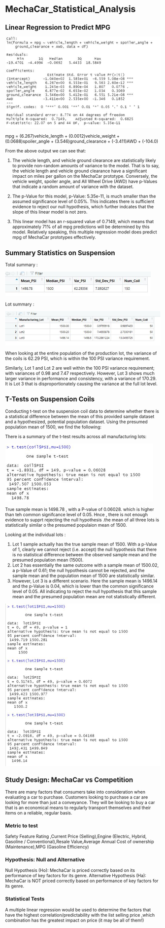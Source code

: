 # MechaCar_Statistical_Analysis

## Linear Regression to Predict MPG
![image](https://github.com/maryamt95/MechaCar_Statistical_Analysis/blob/main/resources/deliver%201%20pic.JPG)



mpg = (6.267)vehicle_length + (0.0012)vehicle_weight + (0.0688)spoiler_angle + (3.546)ground_clearance + (-3.411)AWD + (-104.0)

From the above output we can see that:

1. The vehicle length, and vehicle ground clearance are statistically likely to provide non-random amounts of variance to the model. That is to say, the vehicle length and vehicle ground clearance have a significant impact on miles per gallon on the MechaCar prototype. Conversely, the vehicle weight, spoiler angle, and All Wheel Drive (AWD) have p-Values that indicate a random amount of variance with the dataset.

2. The p-Value for this model, p-Value: 5.35e-11, is much smaller than the assumed significance level of 0.05%. This indicates there is sufficient evidence to reject our null hypothesis, which further indcates that the slope of this linear model is not zero.

3. This linear model has an r-squared value of 0.7149, which means that approximately 71% of all mpg predictions will be determined by this model. Relatively speaking, this multiple regression model does predict mpg of MechaCar prototypes effectively.


## Summary Statistics on Suspension

Total summary :

![image](https://github.com/maryamt95/MechaCar_Statistical_Analysis/blob/main/resources/total_summary.JPG)

Lot summary :


![image](https://github.com/maryamt95/MechaCar_Statistical_Analysis/blob/main/resources/lot_summery.JPG)

When looking at the entire population of the production lot, the variance of the coils is 62.29 PSI, which is within the 100 PSI variance requirement.

Similarly, Lot 1 and Lot 2 are well within the 100 PSI variance requirement; with variances of 0.98 and 7.47 respectively. However, Lot 3 shows much larger variance in performance and consistency, with a variance of 170.29. It is Lot 3 that is disproportionately causing the variance at the full lot level.


## T-Tests on Suspension Coils

Conducting t-test on the suspension coil data to determine whether there is a statistical difference between the mean of this provided sample dataset and a hypothesized, potential population dataset. Using the presumed population mean of 1500, we find the following:

There is a summary of the t-test results across all manufacturing lots:

![image]( https://github.com/maryamt95/MechaCar_Statistical_Analysis/blob/main/resources/one%20sample%20test.JPG)

True sample mean is 1498.78 , with a P-value of 0.06028. which is higher than teh common signifcance level of 0.05.
Hnce , there is not enough evidence to supprt rejecting the null hypothesis .the mean of all three lots is statistically similar o the presumed populaion mean of 1500.

Looking at the individual lots :

1. Lot 1 sample actually has the true sample mean of 1500. With a p-Value of 1, clearly we cannot reject (i.e. accept) the null hypothesis that there is no statistical difference between the observed sample mean and the presumed population mean (1500).
2. Lot 2 has essentially the same outcome with a sample mean of 1500.02, a p-Value of 0.61; the null hypothesis cannot be rejected, and the sample mean and the population mean of 1500 are statistically similar.
3. However, Lot 3 is a different scenario. Here the sample mean is 1496.14 and the p-Value is 0.04, which is lower than the common significance level of 0.05. All indicating to reject the null hypothesis that this sample mean and the presumed population mean are not statistically different.


![image](https://github.com/maryamt95/MechaCar_Statistical_Analysis/blob/main/resources/lots%20sampe%20test.JPG)


## Study Design: MechaCar vs Competition

There are many factors that consumers take into consideration when evaluating a car to purchase. Customers looking to purchase a car are looking for more than just a conveyance. They will be looking to buy a car that is an economical means to regularly transport themselves and their items on a reliable, regular basis.


### Metric to test

Safety Feature Rating ,Current Price (Selling),Engine (Electric, Hybrid, Gasoline / Conventional),Resale Value,Average Annual Cost of ownership (Maintenance),MPG (Gasoline Efficiency)

### Hypothesis: Null and Alternative

Null Hypothesis (Ho): MechaCar is priced correctly based on its performance of key factors for its genre.
Alternative Hypothesis (Ha): MechaCar is NOT priced correctly based on performance of key factors for its genre.

### Statistical Tests
A multiple linear regression would be used to determine the factors that have the highest correlation/predictability with the list selling price ,which combination has the greatest impact on price (it may be all of them!)

